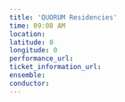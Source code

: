 ```yaml
---
title: 'QUORUM Residencies'
time: 09:08 AM
location: 
latitude: 0
longitude: 0
performance_url: 
ticket_information_url: 
ensemble: 
conductor: 
---
```

